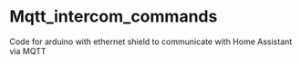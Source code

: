 # Mqtt_intercom_commands
Code for arduino with ethernet shield to communicate with Home Assistant via MQTT
